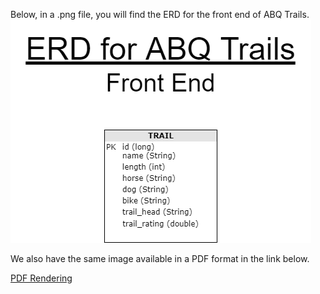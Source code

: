 Below, in a .png file, you will find the ERD for the front end of ABQ Trails.
![ABQTrailsERDfrontEndver1](ABQTrailsERDfrontEndver1.png)

We also have the same image available in a PDF format in the link below.

[PDF Rendering](ABQTrailsERDfrontEndver1.pdf)
